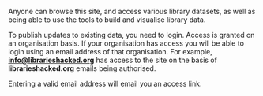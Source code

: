 Anyone can browse this site, and access various library datasets, as well as being able to use the tools to build and visualise library data.

To publish updates to existing data, you need to login. Access is granted on an organisation basis. If your organisation has access you will be able to login using an email address of that organisation. For example, **info@librarieshacked.org** has access to the site on the basis of **librarieshacked.org** emails being authorised.

Entering a valid email address will email you an access link.

